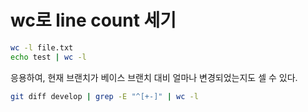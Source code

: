 # wc로 line count 세기

```sh
wc -l file.txt
echo test | wc -l
```

응용하여, 현재 브랜치가 베이스 브랜치 대비 얼마나 변경되었는지도 셀 수 있다.

```sh
git diff develop | grep -E "^[+-]" | wc -l
```